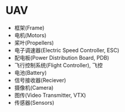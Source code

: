 # UAV

- 框架(Frame)
- 电机(Motors)
- 桨叶(Propellers)
- 电子调速器(Electric Speed Controller, ESC)
- 配电板(Power Distribution Board, PDB)
- 飞行控制系统(Flight Controller), 飞控
- 电池(Battery)
- 信号接收器(Reciever)
- 摄像机(Camera)
- 图传(Video Transmitter, VTX)
- 传感器(Sensors)

